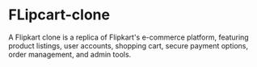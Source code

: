 # FLipcart-clone
A Flipkart clone is a replica of Flipkart's e-commerce platform, featuring product listings, user accounts, shopping cart, secure payment options, order management, and admin tools. 
